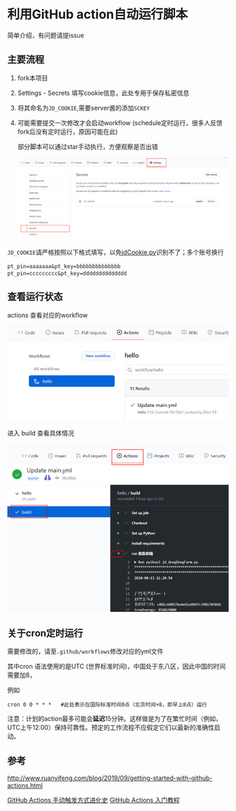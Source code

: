 # 利用GitHub action自动运行脚本

简单介绍，有问题请提issue

## 主要流程

1. fork本项目

2. Settings - Secrets    填写cookie信息，此处专用于保存私密信息

3. 将其命名为`JD_COOKIE`,需要server酱的添加`SCKEY`

4. 可能需要提交一次修改才会启动workflow (schedule定时运行，很多人反馈fork后没有定时运行，原因可能在此)
   
   部分脚本可以通过star手动执行，方便观察是否出错

   ![Snipaste_2020-08-13_20-09-30](p/Snipaste_2020-08-13_20-09-30.png)

`JD_COOKIE`请严格按照以下格式填写，以免[jdCookie.py](https://github.com/Zero-S1/JD_tools/blob/master/jdCookie.py)识别不了；多个账号换行

```
pt_pin=aaaaaaa&pt_key=bbbbbbbbbbbbbb
pt_pin=ccccccccc&pt_key=dddddddddddddd
```



## 查看运行状态

actions 查看对应的workflow

![](p/Snipaste_2020-08-13_20-17-12.png)

进入 build  查看具体情况

![Snipaste_2020-08-13_20-18-10](p/Snipaste_2020-08-13_20-18-10.png)



## 关于cron定时运行

需要修改的，请至`.github/workflows`修改对应的yml文件

其中cron 语法使用的是UTC (世界标准时间)，中国处于东八区，因此中国的时间需要加8，

例如 

```shell
cron 0 0 * * *   #此处表示在国际标准时间0点（北京时间+8，即早上8点）运行
```

注意：计划的action最多可能会**延迟**15分钟。这样做是为了在繁忙时间（例如，UTC上午12:00）保持可靠性。预定的工作流程不应假定它们以最新的准确性启动。


## 参考
http://www.ruanyifeng.com/blog/2019/09/getting-started-with-github-actions.html

[GitHub Actions 手动触发方式进化史](https://p3terx.com/archives/github-actions-manual-trigger.html)
[GitHub Actions 入门教程](https://p3terx.com/archives/github-actions-started-tutorial.html)
